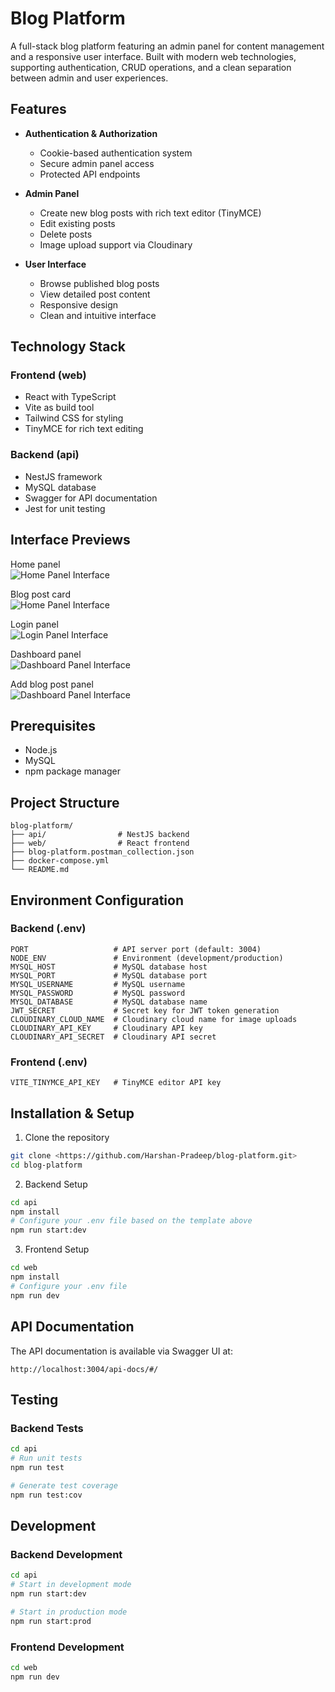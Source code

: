 # Blog Platform

A full-stack blog platform featuring an admin panel for content management and a responsive user interface. Built with modern web technologies, supporting authentication, CRUD operations, and a clean separation between admin and user experiences.

## Features

- **Authentication & Authorization**
  - Cookie-based authentication system
  - Secure admin panel access
  - Protected API endpoints

- **Admin Panel**
  - Create new blog posts with rich text editor (TinyMCE)
  - Edit existing posts
  - Delete posts
  - Image upload support via Cloudinary

- **User Interface**
  - Browse published blog posts
  - View detailed post content
  - Responsive design
  - Clean and intuitive interface

## Technology Stack

### Frontend (web)
- React with TypeScript
- Vite as build tool
- Tailwind CSS for styling
- TinyMCE for rich text editing

### Backend (api)
- NestJS framework
- MySQL database
- Swagger for API documentation
- Jest for unit testing

## Interface Previews

Home panel  
![Home Panel Interface](./web/src/assets/home-1.png)

Blog post card  
![Home Panel Interface](./web/src/assets/home-2.png)

Login panel  
![Login Panel Interface](./web/src/assets/login.png)

Dashboard panel  
![Dashboard Panel Interface](./web/src/assets/dashboard-1.png)

Add blog post panel  
![Dashboard Panel Interface](./web/src/assets/dashboard-2.png)


## Prerequisites

- Node.js
- MySQL
- npm package manager

## Project Structure

```
blog-platform/
├── api/                # NestJS backend
├── web/                # React frontend
├── blog-platform.postman_collection.json
├── docker-compose.yml
└── README.md
```

## Environment Configuration

### Backend (.env)
```
PORT                   # API server port (default: 3004)
NODE_ENV               # Environment (development/production)
MYSQL_HOST             # MySQL database host
MYSQL_PORT             # MySQL database port
MYSQL_USERNAME         # MySQL username
MYSQL_PASSWORD         # MySQL password
MYSQL_DATABASE         # MySQL database name
JWT_SECRET             # Secret key for JWT token generation
CLOUDINARY_CLOUD_NAME  # Cloudinary cloud name for image uploads
CLOUDINARY_API_KEY     # Cloudinary API key
CLOUDINARY_API_SECRET  # Cloudinary API secret
```

### Frontend (.env)
```
VITE_TINYMCE_API_KEY   # TinyMCE editor API key
```

## Installation & Setup

1. Clone the repository
```bash
git clone <https://github.com/Harshan-Pradeep/blog-platform.git>
cd blog-platform
```

2. Backend Setup
```bash
cd api
npm install
# Configure your .env file based on the template above
npm run start:dev
```

3. Frontend Setup
```bash
cd web
npm install
# Configure your .env file
npm run dev
```

## API Documentation

The API documentation is available via Swagger UI at:
```
http://localhost:3004/api-docs/#/
```

## Testing

### Backend Tests
```bash
cd api
# Run unit tests
npm run test

# Generate test coverage
npm run test:cov
```

## Development

### Backend Development
```bash
cd api
# Start in development mode
npm run start:dev

# Start in production mode
npm run start:prod
```

### Frontend Development
```bash
cd web
npm run dev
```

